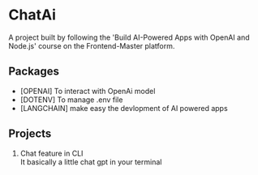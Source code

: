 # ChatAi
A project built by following the 'Build AI-Powered Apps with OpenAI and Node.js' course on the Frontend-Master platform.

## Packages
<ul>
    <li>[OPENAI] To interact with OpenAi model</li>
    <li>[DOTENV] To manage .env file</li>
    <li>[LANGCHAIN] make easy the devlopment of AI powered apps</li>
</ul>

## Projects

<ol>
    <li>Chat feature in CLI<br/>It basically a little chat gpt in your terminal</li>

</ol>